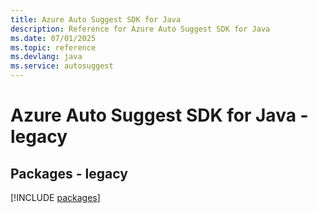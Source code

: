 ```yaml
---
title: Azure Auto Suggest SDK for Java
description: Reference for Azure Auto Suggest SDK for Java
ms.date: 07/01/2025
ms.topic: reference
ms.devlang: java
ms.service: autosuggest
---
```

# Azure Auto Suggest SDK for Java - legacy
## Packages - legacy
[!INCLUDE [packages](auto-suggest-index.md)]